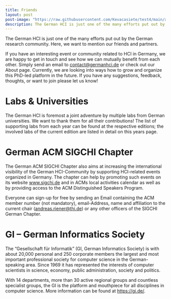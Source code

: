 ```yaml
---
title: Friends
layout: post
post-image: "https://raw.githubusercontent.com/Kevacasiete/test4/main/assets/images/friends.jpg"
description: The German HCI is just one of the many efforts put out by the German research community. Here, we want to mention our friends and partners.
---
```

The German HCI is just one of the many efforts put out by the German research community. Here, we want to mention our friends and partners.

If you have an interesting event or community related to HCI in Germany, we are happy to get in touch and see how we can mutually benefit from each other. Simply send an email to contact@germanhci.de or check out our About page.
Currently, we are looking into ways how to grow and organize this PhD-led platform in the future. If you have any suggestions, feedback, thoughts, or want to join please let us know!


# Labs & Universities
The German HCI is foremost a joint adventure by multiple labs from German universities. We want to thank them for all their contributions! The list of supporting labs from each year can be found at the respective editions; the involved labs of the current edition are listed in detail on this years page.

# German ACM SIGCHI Chapter
The German ACM SIGCHI Chapter also aims at increasing the international
visibility of the German HCI-Community by supporting HCI-related events organized in Germany. The chapter can help by promoting such events on its website www.sigchi.de and in ACMs local activities calendar as well as by providing access to the ACM Distinguished Speakers Program.

Everyone can sign-up for free by sending an Email containing the ACM member number (not mandatory), email-Address, name and affiliation to the current chair (andreas.riener@thi.de) or any other officers of the SIGCHI German Chapter.

# GI – German Informatics Society
The “Gesellschaft für Informatik” (GI, German Informatics Society) is with about 20,000 personal and 250 corporate members the largest and most important professional society for computer science in the German-speaking area. Since 1969 it has represented the interests of computer scientists in science, economy, public administration, society and politics.

With 14 departments, more than 30 active regional groups and countless specialist groups, the GI is the platform and mouthpiece for all disciplines in computer science. More information can be found at https://gi.de/.
